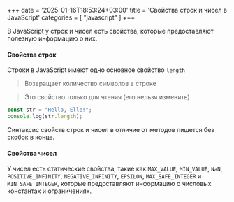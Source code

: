 +++
date = '2025-01-16T18:53:24+03:00'
title = 'Свойства строк и чисел в JavaScript'
categories = [ "javascript" ]
+++

В JavaScript у строк и чисел есть свойства, которые предоставляют полезную информацию о них.

#### Свойства строк

Строки в JavaScript имеют одно основное свойство `length`

>Возвращает количество символов в строке

>Это свойство только для чтения (его нельзя изменить)

```js
const str = "Hello, Elle!";
console.log(str.length); 
```

<p class="gray">
Синтаксис свойств строк и чисел в отличие от методов пишется 
без скобок в конце.
</p>

#### Свойства чисел

У чисел есть статические свойства, такие как `MAX_VALUE`, `MIN_VALUE`, `NaN`, `POSITIVE_INFINITY`, `NEGATIVE_INFINITY`, `EPSILON`, `MAX_SAFE_INTEGER` и `MIN_SAFE_INTEGER`, которые предоставляют информацию о числовых константах и ограничениях.

